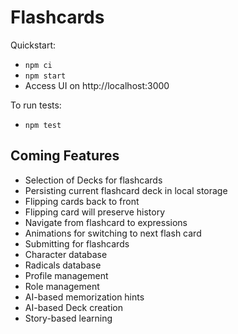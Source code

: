 # Flashcards

Quickstart:
- `npm ci`
- `npm start`
- Access UI on http://localhost:3000

To run tests:
- `npm test`

## Coming Features

- Selection of Decks for flashcards
- Persisting current flashcard deck in local storage
- Flipping cards back to front
- Flipping card will preserve history
- Navigate from flashcard to expressions
- Animations for switching to next flash card
- Submitting for flashcards
- Character database
- Radicals database
- Profile management
- Role management
- AI-based memorization hints
- AI-based Deck creation
- Story-based learning
